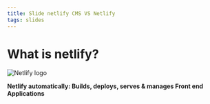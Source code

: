 ```yaml
---
title: Slide netlify CMS VS Netlify
tags: slides
---
```

# What is netlify?

![Netlify logo](https://cdn.worldvectorlogo.com/logos/netlify.svg "Netlify logo")

**Netlify automatically: Builds, deploys, serves & manages Front end Applications**